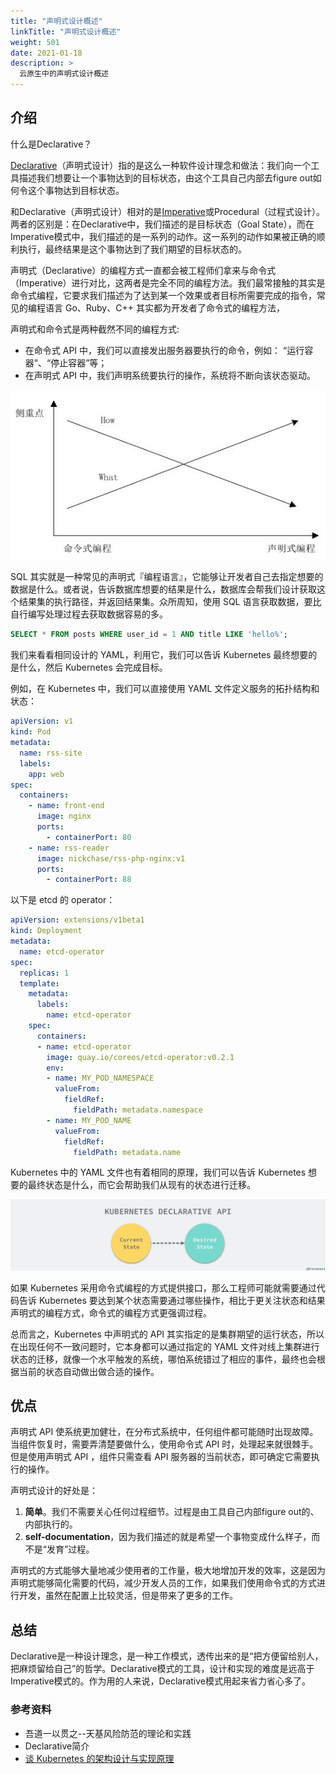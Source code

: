 ```yaml
---
title: "声明式设计概述"
linkTitle: "声明式设计概述"
weight: 501
date: 2021-01-18
description: >
  云原生中的声明式设计概述
---
```


## 介绍

什么是Declarative？

[Declarative](https://en.wikipedia.org/wiki/Declarative_programming)（声明式设计）指的是这么一种软件设计理念和做法：我们向一个工具描述我们想要让一个事物达到的目标状态，由这个工具自己内部去figure out如何令这个事物达到目标状态。

和Declarative（声明式设计）相对的是[Imperative](https://en.wikipedia.org/wiki/Imperative_programming)或Procedural（过程式设计）。两者的区别是：在Declarative中，我们描述的是目标状态（Goal State），而在Imperative模式中，我们描述的是一系列的动作。这一系列的动作如果被正确的顺利执行，最终结果是这个事物达到了我们期望的目标状态的。

声明式（Declarative）的编程方式一直都会被工程师们拿来与命令式（Imperative）进行对比，这两者是完全不同的编程方法。我们最常接触的其实是命令式编程，它要求我们描述为了达到某一个效果或者目标所需要完成的指令，常见的编程语言 Go、Ruby、C++ 其实都为开发者了命令式的编程方法，

声明式和命令式是两种截然不同的编程方式:

- 在命令式 API 中，我们可以直接发出服务器要执行的命令，例如： “运行容器”、“停止容器”等；
- 在声明式 API 中，我们声明系统要执行的操作，系统将不断向该状态驱动。

![](images/compare.png)

SQL 其实就是一种常见的声明式『编程语言』，它能够让开发者自己去指定想要的数据是什么。或者说，告诉数据库想要的结果是什么，数据库会帮我们设计获取这个结果集的执行路径，并返回结果集。众所周知，使用 SQL 语言获取数据，要比自行编写处理过程去获取数据容易的多。

```sql
SELECT * FROM posts WHERE user_id = 1 AND title LIKE 'hello%';
```



我们来看看相同设计的 YAML，利用它，我们可以告诉 Kubernetes 最终想要的是什么，然后 Kubernetes 会完成目标。

例如，在 Kubernetes 中，我们可以直接使用 YAML 文件定义服务的拓扑结构和状态：

```yaml
apiVersion: v1
kind: Pod
metadata:
  name: rss-site
  labels:
    app: web
spec:
  containers:
    - name: front-end
      image: nginx
      ports:
        - containerPort: 80
    - name: rss-reader
      image: nickchase/rss-php-nginx:v1
      ports:
        - containerPort: 88
```



以下是 etcd 的 operator：

```yaml
apiVersion: extensions/v1beta1
kind: Deployment
metadata:
  name: etcd-operator
spec:
  replicas: 1
  template:
    metadata:
      labels:
        name: etcd-operator
    spec:
      containers:
      - name: etcd-operator
        image: quay.io/coreos/etcd-operator:v0.2.1
        env:
        - name: MY_POD_NAMESPACE
          valueFrom:
            fieldRef:
              fieldPath: metadata.namespace
        - name: MY_POD_NAME
          valueFrom:
            fieldRef:
              fieldPath: metadata.name
```

Kubernetes 中的 YAML 文件也有着相同的原理，我们可以告诉 Kubernetes 想要的最终状态是什么，而它会帮助我们从现有的状态进行迁移。

![](images/kubernetes-declarative-api.png)

如果 Kubernetes 采用命令式编程的方式提供接口，那么工程师可能就需要通过代码告诉 Kubernetes 要达到某个状态需要通过哪些操作，相比于更关注状态和结果声明式的编程方式，命令式的编程方式更强调过程。

总而言之，Kubernetes 中声明式的 API 其实指定的是集群期望的运行状态，所以在出现任何不一致问题时，它本身都可以通过指定的 YAML 文件对线上集群进行状态的迁移，就像一个水平触发的系统，哪怕系统错过了相应的事件，最终也会根据当前的状态自动做出做合适的操作。

## 优点

声明式 API 使系统更加健壮，在分布式系统中，任何组件都可能随时出现故障。当组件恢复时，需要弄清楚要做什么，使用命令式 API 时，处理起来就很棘手。但是使用声明式 API ，组件只需查看 API 服务器的当前状态，即可确定它需要执行的操作。

声明式设计的好处是：

1. **简单**。我们不需要关心任何过程细节。过程是由工具自己内部figure out的、内部执行的。
2. **self-documentation**，因为我们描述的就是希望一个事物变成什么样子，而不是“发育”过程。

声明式的方式能够大量地减少使用者的工作量，极大地增加开发的效率，这是因为声明式能够简化需要的代码，减少开发人员的工作，如果我们使用命令式的方式进行开发，虽然在配置上比较灵活，但是带来了更多的工作。

## 总结

Declarative是一种设计理念，是一种工作模式，透传出来的是“把方便留给别人，把麻烦留给自己”的哲学。Declarative模式的工具，设计和实现的难度是远高于Imperative模式的。作为用的人来说，Declarative模式用起来省力省心多了。



### 参考资料

- 吾道一以贯之--天基风险防范的理论和实践
- Declarative简介
- [谈 Kubernetes 的架构设计与实现原理](https://draveness.me/understanding-kubernetes)
